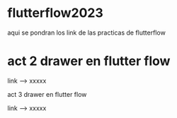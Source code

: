 # flutterflow2023
aqui se pondran los link de las practicas de flutterflow


# act 2 drawer en flutter flow

link --> xxxxx

act 3 drawer en flutter flow

link --> xxxxx
